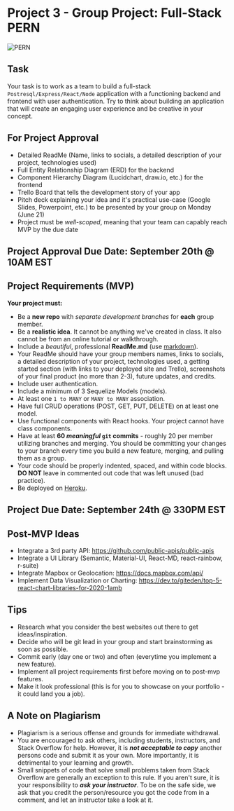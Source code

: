 # Project 3 - Group Project: Full-Stack PERN 

<div>
  <img alt="PERN" src="https://external-content.duckduckgo.com/iu/?u=http%3A%2F%2Fwww.anycouponcode.net%2Fwp-content%2Fuploads%2F2020%2F11%2FPERN-Stack-Build-a-Yelp-clone-PostgresExpressReactNode.jpg&f=1&nofb=1" />
</div>

## Task

Your task is to work as a team to build a full-stack `Postresql/Express/React/Node` application with a functioning backend and frontend with user authentication. 
Try to think about building an application that will create an engaging user experience and be creative in your concept.

## For Project Approval

- Detailed ReadMe (Name, links to socials, a detailed description of your project, technologies used)
- Full Entity Relationship Diagram (ERD) for the backend
- Component Hierarchy Diagram (Lucidchart, draw.io, etc.) for the frontend
- Trello Board that tells the development story of your app
- Pitch deck explaining your idea and it's practical use-case (Google Slides, Powerpoint, etc.) to be presented by your group on Monday (June 21)
- Project must be _well-scoped_, meaning that your team can capably reach MVP by the due date

## Project Approval Due Date: September 20th @ 10AM EST

## Project Requirements (MVP)

**Your project must:**
- Be a **new repo** with *separate development branches* for **each** group member.
- Be a **realistic idea**. It cannot be anything we've created in class. It also cannot be from an online tutorial or walkthrough.
- Include a _beautiful_, professional **ReadMe.md** (use [markdown](https://guides.github.com/features/mastering-markdown/)).
- Your ReadMe should have your group members names, links to socials, a detailed description of your project, technologies used, a getting started section (with links to your deployed site and Trello), screenshots of your final product (no more than 2-3), future updates, and credits.
- Include user authentication.
- Include a minimum of 3 Sequelize Models (models).
- At least one `1 to MANY` or `MANY to MANY` association.
- Have full CRUD operations (POST, GET, PUT, DELETE) on at least one model.
- Use functional components with React hooks. Your project cannot have class components.
- Have at least **60 _meaningful_ `git` commits** - roughly 20 per member utilizing branches and merging. You should be committing your changes to your branch every time you build a new feature, merging, and pulling them as a group.
- Your code should be properly indented, spaced, and within code blocks. **DO NOT** leave in commented out code that was left unused (bad practice). 
- Be deployed on [Heroku](https://www.heroku.com/).

## Project Due Date: September 24th @ 330PM EST

## Post-MVP Ideas
- Integrate a 3rd party API: https://github.com/public-apis/public-apis
- Integrate a UI Library (Semantic, Material-UI, React-MD, react-rainbow, r-suite)
- Integrate Mapbox or Geolocation: https://docs.mapbox.com/api/
- Implement Data Visualization or Charting: https://dev.to/giteden/top-5-react-chart-libraries-for-2020-1amb

## Tips
- Research what you consider the best websites out there to get ideas/inspiration.
- Decide who will be git lead in your group and start brainstorming as soon as possible.
- Commit early (day one or two) and often (everytime you implement a new feature).
- Implement all project requirements first before moving on to post-mvp features.
- Make it look professional (this is for you to showcase on your portfolio - it could land you a job).

## A Note on Plagiarism
  
- Plagiarism is a serious offense and grounds for immediate withdrawal.
- You are encouraged to ask others, including students, instructors, and Stack Overflow for help. However, it is <b><i>not acceptable to copy</i></b> another persons code and submit it as your own. More importantly, it is detrimental to your learning and growth.
- Small snippets of code that solve small problems taken from Stack Overflow are generally an exception to this rule. If you aren't sure, it is your responsibility to <b><i>ask your instructor</i></b>. To be on the safe side, we ask that you credit the person/resource you got the code from in a comment, and let an instructor take a look at it.
